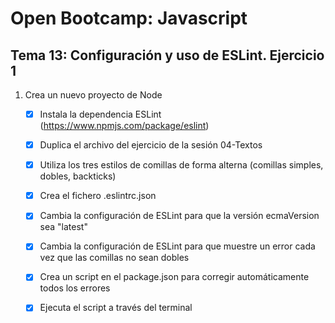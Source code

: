 # Open Bootcamp: Javascript

## Tema 13: Configuración y uso de ESLint. Ejercicio 1

1. Crea un nuevo proyecto de Node

   - [x] Instala la dependencia ESLint (https://www.npmjs.com/package/eslint)

   - [x] Duplica el archivo del ejercicio de la sesión 04-Textos

   - [x] Utiliza los tres estilos de comillas de forma alterna (comillas simples, dobles, backticks)

   - [x] Crea el fichero .eslintrc.json

   - [x] Cambia la configuración de ESLint para que la versión ecmaVersion sea "latest"

   - [x] Cambia la configuración de ESLint para que muestre un error cada vez que las comillas no sean dobles

   - [x] Crea un script en el package.json para corregir automáticamente todos los errores

   - [x] Ejecuta el script a través del terminal
